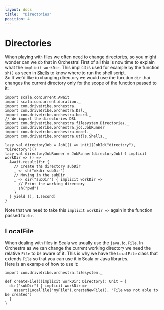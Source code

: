 ```yaml
---
layout: docs
title:  "Directories"
position: 4
---
```


# Directories

When playing with files we often need to change directories, so you might wonder can we do that in Orchestra!
First of all this is now time to explain what the `implicit workDir`. This implicit is used for example by the function
`sh()` as seen in [Shells](shells.html) to know where to run the shell script.  
So if we'd like to changing directory we would use the function `dir` that changes the current directory only for the
scope of the function passed to it:
```tut:silent
import scala.concurrent.Await
import scala.concurrent.duration._
import com.drivetribe.orchestra._
import com.drivetribe.orchestra.Dsl._
import com.drivetribe.orchestra.board._
// We import the directories DSL
import com.drivetribe.orchestra.filesystem.Directories._
import com.drivetribe.orchestra.job.JobRunner
import com.drivetribe.orchestra.model._
import com.drivetribe.orchestra.utils.Shells._

lazy val directoryJob = Job[() => Unit](JobId("directory"), "Directory")()
lazy val directoryJobRunner = JobRunner(directoryJob) { implicit workDir => () =>
  Await.result(for {
    // Create the directory subDir
    _ <- sh("mkdir subDir")
    // Moving in the subDir
    _ <- dir("subDir") { implicit workDir =>
      // Print the working directory
      sh("pwd")
    }
  } yield (), 1.second)
}
```
Note that we need to take this `implicit workDir =>` again in the function passed to `dir`. 

## LocalFile
When dealing with files in Scala we usually use the `java.io.File`. In Orchestra as we can change the current working
directory we need the relative `File` to be aware of it. This is why we have the `LocalFile` class that extends `File`
so that you can use it in Scala or Java libraries.  
Here is an example of how to use it:
```tut:silent
import com.drivetribe.orchestra.filesystem._

def createFile()(implicit workDir: Directory): Unit = { 
  dir("subDir") { implicit workDir =>
    assert(LocalFile("myFile").createNewFile(), "File was not able to be created")
  }
}
```

